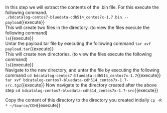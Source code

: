 In this step we will extract the contents of the .bin file.
For this execute the following command.<br>
`./bdcatalog-centos7-bluedata-cdh514_centos7x-1.7.bin --payload`{{execute}}
<br>
This will create two files in the directory. (to view the files execute the following command)<br>
`ls`{{execute}}
<br>Untar the payload.tar file by executing the following command
`tar xvf payload.tar`{{execute}}
<br>This will create new directories. (to view the files execute the following command)<br>
`ls`{{execute}}
<br>Navigate to the new directory, and untar the file by executing the following command
`cd bdcatalog-centos7-bluedata-cdh514_centos7x-1.7`{{execute}}
<br>
`tar xvf bdcatalog-centos7-bluedata-cdh514_centos7x-1.7-src.tgz`{{execute}}
Now navigate to the directory created after the above step
`cd bdcatalog-centos7-bluedata-cdh514_centos7x-1.7-src`{{execute}}

Copy the content of this directory to the directory you created initially
`cp -R * ~/Source/CDH`{{execute}}

